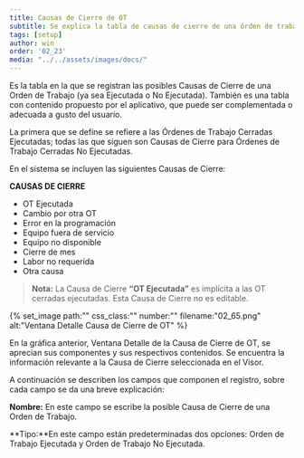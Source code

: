 ```yaml
---
title: Causas de Cierre de OT
subtitle: Se explica la tabla de causas de cierre de una órden de trabajo y su alcance.
tags: [setup]
author: win
order: '02_23'
media: "../../assets/images/docs/"
---
```


Es la tabla en la que se registran las posibles Causas de Cierre de una Orden de Trabajo (ya sea Ejecutada o No Ejecutada). También es una tabla con contenido propuesto por el aplicativo, que puede ser complementada o adecuada a gusto del usuario.

La primera que se define se refiere a las Órdenes de Trabajo Cerradas Ejecutadas; todas las que siguen son Causas de Cierre para Órdenes de Trabajo Cerradas No Ejecutadas.

En el sistema se incluyen las siguientes Causas de Cierre:

**CAUSAS DE CIERRE**

- OT Ejecutada
- Cambio por otra OT
- Error en la programación
- Equipo fuera de servicio
- Equipo no disponible
- Cierre de mes
- Labor no requerida
- Otra causa

> **Nota:** La Causa de Cierre **“OT Ejecutada”** es implícita a las OT cerradas ejecutadas. Esta
Causa de Cierre no es editable.

{% set_image
  path:""
  css_class:""
  number:""
  filename:"02_65.png"
  alt:"Ventana Detalle Causa de Cierre de OT"
%}

En la gráfica anterior, Ventana Detalle de la Causa de Cierre de OT, se aprecian sus componentes y sus respectivos contenidos. Se encuentra la información relevante a la Causa de Cierre seleccionada en el Visor.

A continuación se describen los campos que componen el registro, sobre cada campo se da una breve explicación:

**Nombre:** En este campo se escribe la posible Causa de Cierre de una Orden de Trabajo.

**Tipo:**En este campo están predeterminadas dos opciones: Orden de Trabajo Ejecutada y Orden de Trabajo No Ejecutada.
